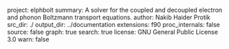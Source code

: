 project: elphbolt
summary: A solver for the coupled and decoupled electron and phonon Boltzmann transport equations.
author: Nakib Haider Protik
src_dir: ./
output_dir: ../documentation
extensions: f90
proc_internals: false
source: false
graph: true
search: true
license: GNU General Public License 3.0 
warn: false
